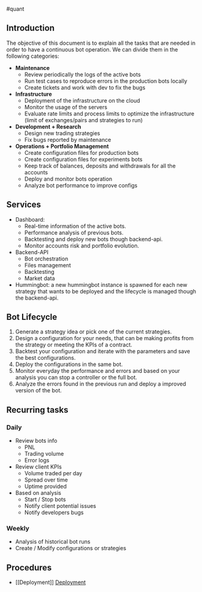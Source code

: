 #quant

## Introduction

The objective of this document is to explain all the tasks that are needed in order to have a continuous bot operation. We can divide them in the following categories:
- **Maintenance**
    - Review periodically the logs of the active bots
    - Run test cases to reproduce errors in the production bots locally
    - Create tickets and work with dev to fix the bugs
- **Infrastructure**
    - Deployment of the infrastructure on the cloud
    - Monitor the usage of the servers
    - Evaluate rate limits and process limits to optimize the infrastructure (limit of exchanges/pairs and strategies to run)
- **Development + Research**
    - Design new trading strategies
    - Fix bugs reported by maintenance
- **Operations + Portfolio Management**
    - Create configuration files for production bots
    - Create configuration files for experiments bots
    - Keep track of balances, deposits and withdrawals for all the accounts
    - Deploy and monitor bots operation
    - Analyze bot performance to improve configs

## Services
- Dashboard:
	- Real-time information of the active bots.
	- Performance analysis of previous bots.
	- Backtesting and deploy new bots though backend-api.
	- Monitor accounts risk and portfolio evolution.
- Backend-API
	- Bot orchestration
	- Files management
	- Backtesting
	- Market data
- Hummingbot: a new hummingbot instance is spawned for each new strategy that wants to be deployed and the lifecycle is managed though the backend-api.


## Bot Lifecycle
1. Generate a strategy idea or pick one of the current strategies.
2. Design a configuration for your needs, that can be making profits from the strategy or meeting the KPIs of a contract.
3. Backtest your configuration and iterate with the parameters and save the best configurations.
4. Deploy the configurations in the same bot.
5. Monitor everyday the performance and errors and based on your analysis you can stop a controller or the full bot.
6. Analyze the errors found in the previous run and deploy a improved version of the bot.


## Recurring tasks
### Daily
- Review bots info
	- PNL
	- Trading volume
	- Error logs
- Review client KPIs
	- Volume traded per day
	- Spread over time
	- Uptime provided
- Based on analysis
	- Start / Stop bots
	- Notify client potential issues
	- Notify developers bugs
### Weekly
- Analysis of historical bot runs
- Create / Modify configurations or strategies

## Procedures
- [[Deployment]] [Deployment](Deployment.md)
